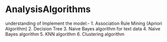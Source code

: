 # AnalysisAlgorithms
understanding of  Implement the model:- 1.   Association Rule Mining (Apriori Algorithm) 2.   Decision Tree 3.   Naive Bayes algorithm for text data 4.   Naive Bayes algorithm 5.   KNN algorithm 6.   Clustering algorithm
